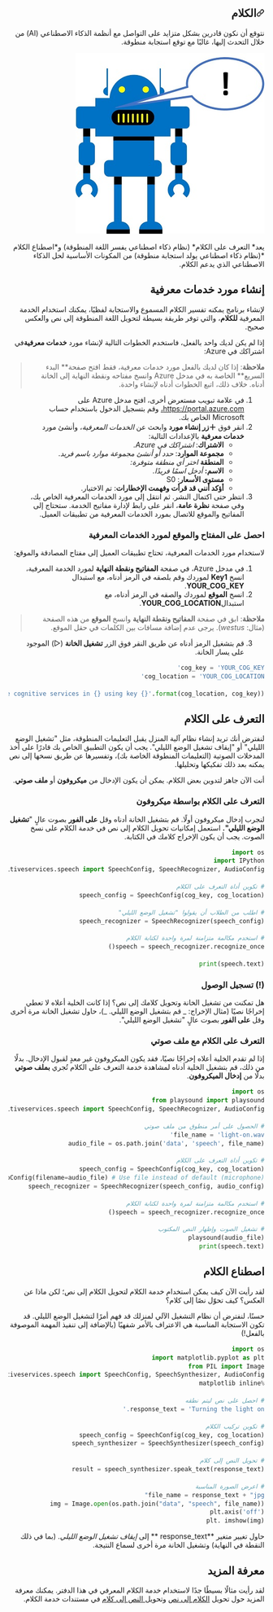 <div id="readme" class="Box-body readme blob js-code-block-container p-5 p-xl-6 gist-border-0" dir="rtl">
    <article class="markdown-body entry-content container-lg" itemprop="text"><h1><a id="user-content-الكلام" class="anchor" aria-hidden="true" href="#الكلام"><svg class="octicon octicon-link" viewBox="0 0 16 16" version="1.1" width="16" height="16" aria-hidden="true"><path fill-rule="evenodd" d="M7.775 3.275a.75.75 0 001.06 1.06l1.25-1.25a2 2 0 112.83 2.83l-2.5 2.5a2 2 0 01-2.83 0 .75.75 0 00-1.06 1.06 3.5 3.5 0 004.95 0l2.5-2.5a3.5 3.5 0 00-4.95-4.95l-1.25 1.25zm-4.69 9.64a2 2 0 010-2.83l2.5-2.5a2 2 0 012.83 0 .75.75 0 001.06-1.06 3.5 3.5 0 00-4.95 0l-2.5 2.5a3.5 3.5 0 004.95 4.95l1.25-1.25a.75.75 0 00-1.06-1.06l-1.25 1.25a2 2 0 01-2.83 0z"></path></svg></a>الكلام</h1>


نتوقع أن نكون قادرين بشكل متزايد على التواصل مع أنظمة الذكاء الاصطناعي (AI) من خلال التحدث إليها، غالبًا مع توقع استجابة منطوقة.

![روبوت يتحدث!](./images/speech.jpg)

يعد* التعرف على الكلام* (نظام ذكاء اصطناعي يفسر اللغة المنطوقة) و*اصطناع الكلام *(نظام ذكاء اصطناعي يولد استجابة منطوقة) من المكونات الأساسية لحل الذكاء الاصطناعي الذي يدعم الكلام.

## إنشاء مورد خدمات معرفية

لإنشاء برنامج يمكنه تفسير الكلام المسموع والاستجابة لفظيًا، يمكنك استخدام الخدمة المعرفية **للكلام**، والتي توفر طريقة بسيطة لتحويل اللغة المنطوقة إلى نص والعكس صحيح.

إذا لم يكن لديك واحد بالفعل، فاستخدم الخطوات التالية لإنشاء مورد **خدمات معرفية**في اشتراكك في Azure:

> **ملاحظة**: إذا كان لديك بالفعل مورد خدمات معرفية، فقط افتح صفحة** البدء السريع** الخاصة به في مدخل Azure وانسخ مفتاحه ونقطة النهاية إلى الخانة أدناه. خلاف ذلك، اتبع الخطوات أدناه لإنشاء واحدة.

1. في علامة تبويب مستعرض أخرى، افتح مدخل Azure على https://portal.azure.com، وقم بتسجيل الدخول باستخدام حساب Microsoft الخاص بك.
2. انقر فوق **&#65291;زر إنشاء مورد** وابحث عن *الخدمات المعرفية*، وأنشئ مورد **خدمات معرفية** بالإعدادات التالية:
    - **الاشتراك**: *اشتراكك في Azure.*
    - **مجموعة الموارد**: *حدد أو أنشئ مجموعة موارد باسم فريد*.
    - **المنطقة** *اختر أي منطقة متوفرة:*
    - **الاسم:** *أدخل اسمًا فريدًا*.
    - **مستوى الأسعار**: S0
    - **أؤكد أنني قد قرأت وفهمت الإخطارات**: تم الاختيار.
3. انتظر حتى اكتمال النشر. ثم انتقل إلى مورد الخدمات المعرفية الخاص بك، وفي صفحة **نظرة عامة**، انقر على رابط لإدارة مفاتيح الخدمة. ستحتاج إلى المفاتيح والموقع للاتصال بمورد الخدمات المعرفية من تطبيقات العميل.

### احصل على المفتاح والموقع لمورد الخدمات المعرفية

لاستخدام مورد الخدمات المعرفية، تحتاج تطبيقات العميل إلى مفتاح المصادقة والموقع:

1. في مدخل Azure، في صفحة **المفاتيح ونقطة النهاية** لمورد الخدمة المعرفية، انسخ **Key1** لموردك وقم بلصقه في الرمز أدناه، مع استبدال **YOUR_COG_KEY**.
2. انسخ **الموقع** لموردك والصقه في الرمز أدناه، مع استبدال**YOUR_COG_LOCATION**.
>**ملاحظة**: ابق في صفحة **المفاتيح ونقطة النهاية** وانسخ **الموقع** من هذه الصفحة (مثال: _westus_). يرجى عدم إضافة مسافات بين الكلمات في حقل الموقع. 
3. قم بتشغيل الرمز أدناه عن طريق النقر فوق الزر **تشغيل الخانة** (&#9655;) الموجود على يسار الخانة.


```python
cog_key = 'YOUR_COG_KEY'
cog_location = 'YOUR_COG_LOCATION'

print('Ready to use cognitive services in {} using key {}'.format(cog_location, cog_key))
```

## التعرف على الكلام

لنفترض أنك تريد إنشاء نظام آلية المنزل يقبل التعليمات المنطوقة، مثل "تشغيل الوضع الليلي" أو "إيقاف تشغيل الوضع الليلي". يجب أن يكون التطبيق الخاص بك قادرًا على أخذ المدخلات الصوتية (التعليمات المنطوقة الخاصة بك)، وتفسيرها عن طريق نسخها إلى نص يمكنه بعد ذلك تفكيكها وتحليلها.

أنت الآن جاهز لتدوين بعض الكلام. يمكن أن يكون الإدخال من **ميكروفون** أو **ملف صوتي**. 

### التعرف على الكلام بواسطة ميكروفون

لنجرب إدخال ميكروفون أولًا. قم بتشغيل الخانة أدناه وقل **على الفور** بصوت عالٍ "**تشغيل الوضع الليلي".** استعمل إمكانيات تحويل الكلام إلى نص في خدمة الكلام على نسخ الصوت. يجب أن يكون الإخراج كلامك في الكتابة.



```python
import os
import IPython
from azure.cognitiveservices.speech import SpeechConfig, SpeechRecognizer, AudioConfig

# تكوين أداة التعرف على الكلام
speech_config = SpeechConfig(cog_key, cog_location)

# اطلب من الطلاب أن يقولوا "تشغيل الوضع الليلي" 
speech_recognizer = SpeechRecognizer(speech_config)

# استخدم مكالمة متزامنة لمرة واحدة لكتابة الكلام
speech = speech_recognizer.recognize_once()

print(speech.text)

```

### (!) تسجيل الوصول

هل تمكنت من تشغيل الخانة وتحويل كلامك إلى نص؟ إذا كانت الخلية أعلاه لا تعطي إخراجًا نصيًا (مثال الإخراج: _ قم بتشغيل الوضع الليلي. _)، حاول تشغيل الخانة مرة أخرى وقل **على الفور** بصوت عالٍ "تشغيل الوضع الليلي".

### التعرف على الكلام مع ملف صوتي

إذا لم تقدم الخلية أعلاه إخراجًا نصيًا، فقد يكون الميكروفون غير معدٍ لقبول الإدخال. بدلًا من ذلك، قم بتشغيل الخلية أدناه لمشاهدة خدمة التعرف على الكلام تُجري **بملف صوتي** بدلًا من **إدخال الميكروفون**. 



```python
import os
from playsound import playsound
from azure.cognitiveservices.speech import SpeechConfig, SpeechRecognizer, AudioConfig

# الحصول على أمر منطوق من ملف صوتي
file_name = 'light-on.wav'
audio_file = os.path.join('data', 'speech', file_name)

# تكوين أداة التعرف على الكلام
speech_config = SpeechConfig(cog_key, cog_location)
audio_config = AudioConfig(filename=audio_file) # Use file instead of default (microphone)
speech_recognizer = SpeechRecognizer(speech_config, audio_config)

# استخدم مكالمة متزامنة لمرة واحدة لكتابة الكلام
speech = speech_recognizer.recognize_once()

# تشغيل الصوت وإظهار النص المكتوب
playsound(audio_file)
print(speech.text)
```

## اصطناع الكلام

لقد رأيت الآن كيف يمكن استخدام خدمة الكلام لتحويل الكلام إلى نص؛ لكن ماذا عن العكس؟ كيف تحوّل نصًا إلى كلام؟

حسنًا، لنفترض أن نظام التشغيل الآلي لمنزلك قد فهم أمرًا لتشغيل الوضع الليلي. قد تكون الاستجابة المناسبة هي الاعتراف بالأمر شفهيًا (بالإضافة إلى تنفيذ المهمة الموصوفة بالفعل!)


```python
import os
import matplotlib.pyplot as plt
from PIL import Image
from azure.cognitiveservices.speech import SpeechConfig, SpeechSynthesizer, AudioConfig
%matplotlib inline

# احصل على نص ليتم نطقه
response_text = 'Turning the light on.'

# تكوين تركيب الكلام
speech_config = SpeechConfig(cog_key, cog_location)
speech_synthesizer = SpeechSynthesizer(speech_config)

# تحويل النص إلى كلام
result = speech_synthesizer.speak_text(response_text)

# اعرض الصورة المناسبة 
file_name = response_text + "jpg"
img = Image.open(os.path.join("data", "speech", file_name))
plt.axis('off')
plt. imshow(img)
```

حاول تغيير متغير **response_text ** إلى *إيقاف تشغيل الوضع الليلي*. (بما في ذلك النقطة في النهاية) وتشغيل الخانة مرة أخرى لسماع النتيجة.

## معرفة المزيد

لقد رأيت مثالًا بسيطًا جدًا لاستخدام خدمة الكلام المعرفي في هذا الدفتر. يمكنك معرفة المزيد حول تحويل [الكلام إلى نص](https://docs.microsoft.com/azure/cognitive-services/speech-service/index-speech-to-text) وتحويل[ النص إلى كلام](https://docs.microsoft.com/azure/cognitive-services/speech-service/index-text-to-speech) في مستندات خدمة الكلام.
